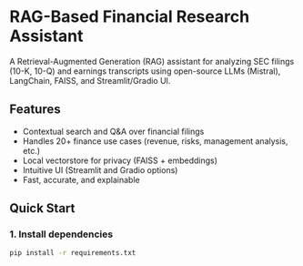 # RAG-Based Financial Research Assistant

A Retrieval-Augmented Generation (RAG) assistant for analyzing SEC filings (10-K, 10-Q) and earnings transcripts using open-source LLMs (Mistral), LangChain, FAISS, and Streamlit/Gradio UI.

## Features

- Contextual search and Q&A over financial filings
- Handles 20+ finance use cases (revenue, risks, management analysis, etc.)
- Local vectorstore for privacy (FAISS + embeddings)
- Intuitive UI (Streamlit and Gradio options)
- Fast, accurate, and explainable

## Quick Start

### 1. Install dependencies

```bash
pip install -r requirements.txt
